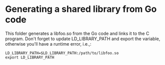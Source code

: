 # Generating a shared library from Go code

This folder generates a libfoo.so from the Go code and links it to the C program.
Don't forget to update LD_LIBRARY_PATH and export the variable, otherwise you'll have a runtime error, i.e.,:

~~~~ 
LD_LIBRARY_PATH=$LD_LIBRARY_PATH:/path/to/libfoo.so 
export LD_LIBRARY_PATH
~~~~
